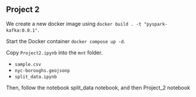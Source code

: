 ## Project 2

We create a new docker image using `docker build . -t "pyspark-kafka:0.0.1"`. 

Start the Docker container `docker compose up -d`.  

Copy `Project2.ipynb` into the `mnt` folder.  
* `sample.csv`
* `nyc-boroughs.geojsonp`
* `split_data.ipynb`

Then, follow the notebook split_data notebook, and then Project_2 notebook
